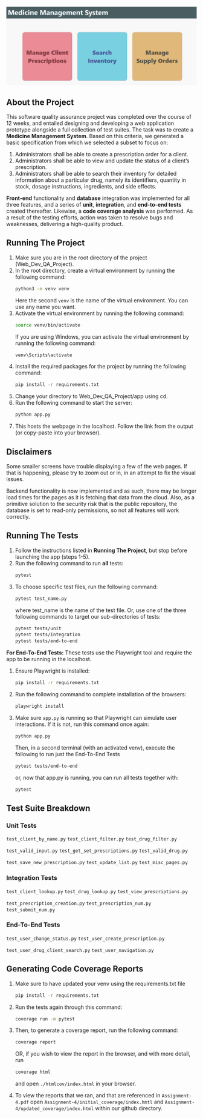 ![An image of the home screen](./Home_Screen.PNG)

## About the Project
This software quality assurance project was completed over the course of 12 weeks,
and entailed designing and developing a web application prototype alongside a 
full collection of test suites. The task was to create a **Medicine Management System**.
Based on this criteria, we generated a basic specification from which we selected
a subset to focus on:
1. Administrators shall be able to create a prescription order for a client.
2. Administrators shall be able to view and update the status of a client’s prescription.
3. Administrators shall be able to search their inventory for detailed information about a particular drug, namely its identifiers, quantity in stock, dosage instructions, ingredients, and side effects.

**Front-end** functionality and **database** integration was implemented for all three features,
and a series of **unit**, **integration**, and **end-to-end tests** created thereafter.
Likewise, a **code coverage analysis** was performed. As a result of the testing efforts, 
action was taken to resolve bugs and weaknesses, delivering a high-quality product.

## Running The Project 
1. Make sure you are in the root directory of the project (Web_Dev_QA_Project).
2. In the root directory, create a virtual environment by running the following command:
    ```bash
    python3 -m venv venv
    ```
    Here the second `venv` is the name of the virtual environment. You can use any name you want.
3. Activate the virtual environment by running the following command:
    ```bash
    source venv/bin/activate 
    ```
    If you are using Windows, you can activate the virtual environment by running the following command:
    ```bash
    venv\Scripts\activate
    ```
4. Install the required packages for the project by running the following command:
    ```bash
    pip install -r requirements.txt
    ```
5. Change your directory to Web_Dev_QA_Project/app using cd.
6. Run the following command to start the server:
    ```bash
    python app.py
    ```
7. This hosts the webpage in the localhost. Follow the link from the output (or copy-paste into your browser).

## Disclaimers
Some smaller screens have trouble displaying a few of the web pages. If that is happening, please try to zoom out or in, in an attempt to fix the visual issues.

Backend functionality is now implemented and as such, there may be longer load times for the pages as it is fetching that data from the cloud. Also, as a primitive solution to the security risk that is the public repository, the database is set to read-only permissions, so not all features will work correctly.

## Running The Tests 
1. Follow the instructions listed in **Running The Project**, but stop before launching the app (steps 1-5).
2. Run the following command to run **all** tests:
     ```bash
    pytest 
    ```
3. To choose specific test files, run the following command:
     ```bash
    pytest test_name.py
    ```
   where test_name is the name of the test file. Or, use one of the three following commands to target our sub-directories of tests:
     ```bash
    pytest tests/unit
    pytest tests/integration
    pytest tests/end-to-end
    ```
**For End-To-End Tests:** These tests use the Playwright tool and require the app to be running in the
localhost.
1. Ensure Playwright is installed:    
    ```bash
    pip install -r requirements.txt 
    ```
2. Run the following command to complete installation of the browsers:
    ```bash
    playwright install
    ```
3. Make sure `app.py` is running so that Playwright can simulate user interactions. If it is not, run this command once again:
     ```bash
    python app.py
    ```
    Then, in a second terminal (with an activated venv), execute the following to run just the End-To-End Tests
     ```bash
    pytest tests/end-to-end
    ```
    or, now that app.py is running, you can run all tests together with:
     ```bash
    pytest
    ```

## Test Suite Breakdown
### Unit Tests
`test_client_by_name.py`    `test_client_filter.py` `test_drug_filter.py`

`test_valid_input.py`   `test_get_set_prescriptions.py` `test_valid_drug.py`

`test_save_new_prescription.py` `test_update_list.py`   `test_misc_pages.py`

### Integration Tests
`test_client_lookup.py` `test_drug_lookup.py`   `test_view_prescriptions.py`

`test_prescription_creation.py` `test_prescription_num.py`  `test_submit_num.py`

### End-To-End Tests
`test_user_change_status.py`    `test_user_create_prescription.py`

`test_user_drug_client_search.py`   `test_user_navigation.py`

## Generating Code Coverage Reports
1. Make sure to have updated your venv using the requirements.txt file
     ```bash
    pip install -r requirements.txt
    ```
2. Run the tests again through this command:
     ```bash
    coverage run -m pytest
    ```
3. Then, to generate a coverage report, run the following command:
     ```bash
    coverage report
    ```
    OR, if you wish to view the report in the browser, and with more detail, run
     ```bash
    coverage html
    ```
   and open `./htmlcov/index.html` in your browser.
   
4. To view the reports that we ran, and that are referenced in `Assignment-4.pdf` open `Assignment-4/initial_coverage/index.hmtl` and `Assignment-4/updated_coverage/index.html` within our github directory.
